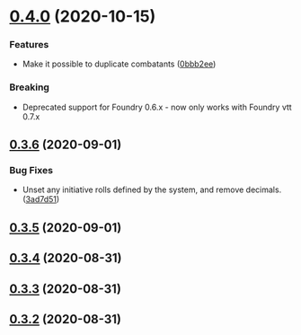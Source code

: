 # [0.4.0](https://github.com/wakeand/fvtt-module-reverseinitiativeorder/compare/v0.3.6...v0.4.0) (2020-10-15)


### Features

* Make it possible to duplicate combatants ([0bbb2ee](https://github.com/wakeand/fvtt-module-reverseinitiativeorder/commit/0bbb2ee))

### Breaking

* Deprecated support for Foundry 0.6.x - now only works with Foundry vtt 0.7.x



## [0.3.6](https://github.com/wakeand/fvtt-module-reverseinitiativeorder/compare/v0.3.5...v0.3.6) (2020-09-01)


### Bug Fixes

* Unset any initiative rolls defined by the system, and remove decimals. ([3ad7d51](https://github.com/wakeand/fvtt-module-reverseinitiativeorder/commit/3ad7d51))




## [0.3.5](https://github.com/wakeand/fvtt-module-reverseinitiativeorder/compare/v0.3.4...v0.3.5) (2020-09-01)




## [0.3.4](https://github.com/wakeand/fvtt-module-reverseinitiativeorder/compare/v0.3.3...v0.3.4) (2020-08-31)




## [0.3.3](https://github.com/wakeand/fvtt-module-reverseinitiativeorder/compare/v0.3.2...v0.3.3) (2020-08-31)




## [0.3.2](https://github.com/wakeand/fvtt-module-reverseinitiativeorder/compare/0.3.1...v0.3.2) (2020-08-31)




